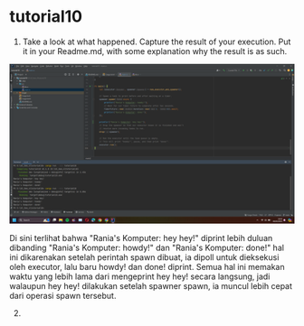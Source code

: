 # tutorial10

1. Take a look at what happened. Capture the result of your execution. Put it in your Readme.md,
   with some explanation why the result is as such. 

<img src="images/Screenshot (441).png">

Di sini terlihat bahwa "Rania's Komputer: hey hey!" diprint lebih duluan dibanding "Rania's Komputer: howdy!" dan 
"Rania's Komputer: done!" hal ini dikarenakan setelah perintah spawn dibuat, ia dipoll untuk dieksekusi oleh executor, lalu baru
howdy! dan done! diprint. Semua hal ini memakan waktu yang lebih lama dari mengeprint hey hey! secara langsung, jadi walaupun
hey hey! dilakukan setelah spawner spawn, ia muncul lebih cepat dari operasi spawn tersebut.

2. 